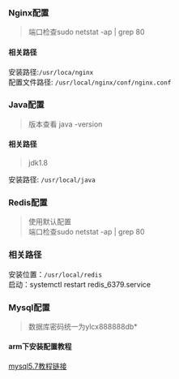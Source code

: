 
### Nginx配置
> 端口检查sudo netstat -ap | grep 80
#### 相关路径

安装路径:`/usr/loca/nginx`  
配置文件路径: `/usr/local/nginx/conf/nginx.conf`

### Java配置
>版本查看 java -version
#### 相关路径
> jdk1.8    

安装路径: `/usr/local/java`

### Redis配置
> 使用默认配置    
> 端口检查sudo netstat -ap | grep 80

### 相关路径
安装位置：`/usr/local/redis`     
启动：systemctl restart redis_6379.service


### Mysql配置
> 数据库密码统一为ylcx888888db*

#### arm下安装配置教程
[mysql5.7教程链接](https://www.cnblogs.com/springsnow/p/12206227.html)
